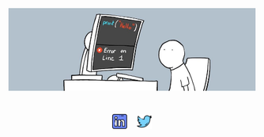 <div align="center">
  <img src="https://raw.githubusercontent.com/rradfar/rradfar/main/assets/ZY4k3mRj.jpeg" alt="Demo day" width="500px" height="auto">

  <p style="padding: 30px">
    <a href="https://www.linkedin.com/in/rradfar/"><img height="30" src="https://raw.githubusercontent.com/rradfar/rradfar/main/assets/linkedin.png?raw=true"></a>&nbsp;&nbsp;&nbsp;&nbsp;
    <a href="https://twitter.com/ramtinradfar"><img height="30" src="https://raw.githubusercontent.com/rradfar/rradfar/main/assets/twitter.png?raw=true"></a>
  </p>
</div>

